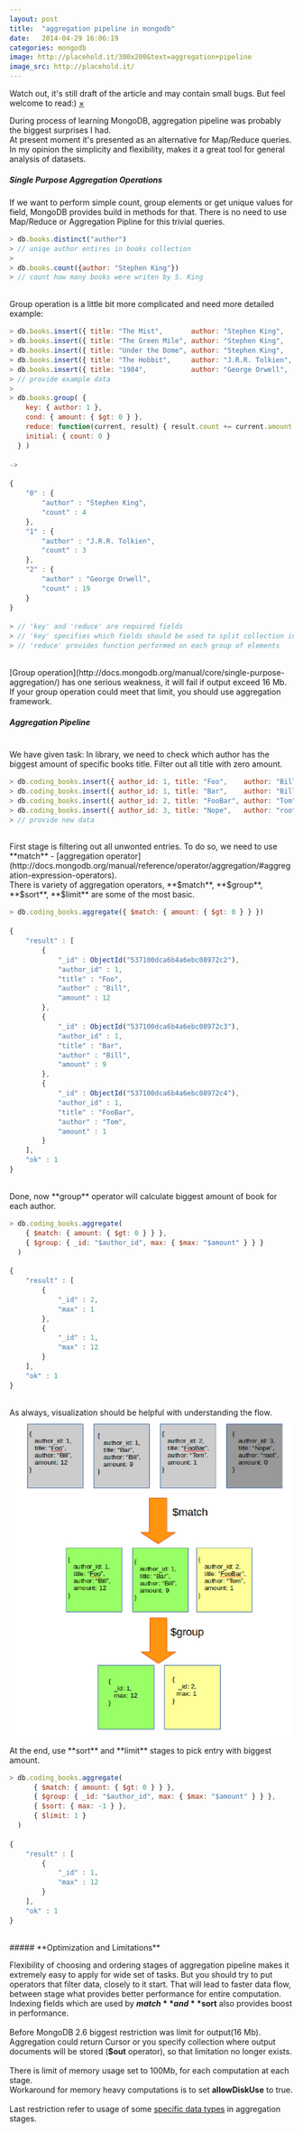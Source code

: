 ```yaml
---
layout: post
title:  "aggregation pipeline in mongodb"
date:   2014-04-29 16:06:19
categories: mongodb
image: http://placehold.it/300x200&text=aggregation+pipeline
image_src: http://placehold.it/
---
```


<div data-alert class="alert-box secondary">
  Watch out, it's still draft of the article and may contain small bugs. But feel welcome to read:)
  <a href="#" class="close">&times;</a>
</div>

During process of learning MongoDB, aggregation pipeline was probably the biggest surprises I had.
<br>
At present moment it's presented as an alternative for Map/Reduce queries.
In my opinion the simplicity and flexibility, makes it a great tool for general analysis of datasets.
<br>

##### **Single Purpose Aggregation Operations**

If we want to perform simple count, group elements or get unique values for field, MongoDB provides build in methods for that.
There is no need to use Map/Reduce or Aggregation Pipline for this trivial queries.

```js
> db.books.distinct("author")
> // uniqe author entires in books collection
>
> db.books.count({author: "Stephen King"})
> // count how many books were writen by S. King
```
<br>
Group operation is a little bit more complicated and need more detailed example:

```js
> db.books.insert({ title: "The Mist",       author: "Stephen King",    amount: 3 })
> db.books.insert({ title: "The Green Mile", author: "Stephen King",    amount: 1 })
> db.books.insert({ title: "Under the Dome", author: "Stephen King",    amount: 0 })
> db.books.insert({ title: "The Hobbit",     author: "J.R.R. Tolkien",  amount: 3 })
> db.books.insert({ title: "1984",           author: "George Orwell",   amount: 19 })
> // provide example data
>
> db.books.group( {
    key: { author: 1 },
    cond: { amount: { $gt: 0 } },
    reduce: function(current, result) { result.count += current.amount },
    initial: { count: 0 }
  } )

->

{
    "0" : {
        "author" : "Stephen King",
        "count" : 4
    },
    "1" : {
        "author" : "J.R.R. Tolkien",
        "count" : 3
    },
    "2" : {
        "author" : "George Orwell",
        "count" : 19
    }
}

> // 'key' and 'reduce' are required fields
> // 'key' specifies which fields should be used to split collection into groups
> // 'reduce' provides function performed on each group of elements

```
<br>
[Group operation](http://docs.mongodb.org/manual/core/single-purpose-aggregation/) has one serious weakness,
it will fail if output exceed 16 Mb.
<br>
If your group operation could meet that limit,
you should use aggregation framework.

##### **Aggregation Pipeline**
<br>
We have given task: In library, we need to check which author has the biggest amount of specific books title.
Filter out all title with zero amount.

```js
> db.coding_books.insert({ author_id: 1, title: "Foo",    author: "Bill", amount: 12 })
> db.coding_books.insert({ author_id: 1, title: "Bar",    author: "Bill", amount: 9 })
> db.coding_books.insert({ author_id: 2, title: "FooBar", author: "Tom",  amount: 1 })
> db.coding_books.insert({ author_id: 3, title: "Nope",   author: "root", amount: 0 })
> // provide new data
```
<br>
First stage is filtering out all unwonted entries. To do so, we need to use **match** - [aggregation operator](http://docs.mongodb.org/manual/reference/operator/aggregation/#aggregation-expression-operators).
<br>
There is variety of aggregation operators, **$match**, **$group**, **$sort**, **$limit** are some of the most basic.

```js
> db.coding_books.aggregate({ $match: { amount: { $gt: 0 } } })

{
    "result" : [
        {
            "_id" : ObjectId("537100dca6b4a6ebc08972c2"),
            "author_id" : 1,
            "title" : "Foo",
            "author" : "Bill",
            "amount" : 12
        },
        {
            "_id" : ObjectId("537100dca6b4a6ebc08972c3"),
            "author_id" : 1,
            "title" : "Bar",
            "author" : "Bill",
            "amount" : 9
        },
        {
            "_id" : ObjectId("537100dca6b4a6ebc08972c4"),
            "author_id" : 1,
            "title" : "FooBar",
            "author" : "Tom",
            "amount" : 1
        }
    ],
    "ok" : 1
}
```
<br>
Done, now **group** operator will calculate biggest amount of book for each author.

```js
> db.coding_books.aggregate(
    { $match: { amount: { $gt: 0 } } },
    { $group: { _id: "$author_id", max: { $max: "$amount" } } }
  )

{
    "result" : [
        {
            "_id" : 2,
            "max" : 1
        },
        {
            "_id" : 1,
            "max" : 12
        }
    ],
    "ok" : 1
}  
```
<br>
As always, visualization should be helpful with understanding the flow.
<br>
<div class="row">
  <div class="large-8 columns">
    <img src="/img/aggregation_pipeline.png" class="th" />
  </div>
  <div class="large-4 columns">
  </div>
</div>
<br>
At the end, use **sort** and **limit** stages to pick entry with biggest amount.

```js
> db.coding_books.aggregate(
      { $match: { amount: { $gt: 0 } } },
      { $group: { _id: "$author_id", max: { $max: "$amount" } } },
      { $sort: { max: -1 } },
      { $limit: 1 }
  )

{
    "result" : [
        {
            "_id" : 1,
            "max" : 12
        }
    ],
    "ok" : 1
}
```
<br>
##### **Optimization and Limitations**

Flexibility of choosing and ordering stages of aggregation pipeline makes it extremely easy to
apply for wide set of tasks. But you should try to put operators that filter data, closely to it start.
That will lead to faster data flow, between stage what provides better performance for entire computation.
Indexing fields which are used by **$match** and **$sort** also provides boost in performance.
<br>
<br>
Before MongoDB 2.6 biggest restriction was limit for output(16 Mb).
<br>
Aggregation could return Cursor or you specify collection where output documents will be stored (**$out** operator), so that limitation no longer exists.
<br>
<br>
There is limit of memory usage set to 100Mb, for each computation at each stage.
<br>
Workaround for memory heavy computations is to set **allowDiskUse** to true.
<br>
<br>
Last restriction refer to usage of some [specific data types](http://docs.mongodb.org/manual/core/aggregation-pipeline-limits/#type-restrictions) in aggregation stages.
